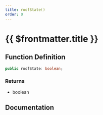 ```yaml
---
title: roofState()
order: 0
---
```


# {{ $frontmatter.title }}

<!--@include: ./roofState_partial_header.md-->

## Function Definition

```ts
public roofState: boolean;
```

### Returns

* boolean

## Documentation

<!--@include: ./roofState_partial_footer.md-->
